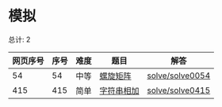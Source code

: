 # 模拟

<!--- table -->

总计: 2

| 网页序号 | 序号 | 难度 | 题目                                                        | 解答                                  |
| -------- | ---- | ---- | ----------------------------------------------------------- | ------------------------------------- |
| 54       | 54   | 中等 | [螺旋矩阵](https://leetcode-cn.com/problems/spiral-matrix/) | [solve/solve0054](../solve/solve0054) |
| 415      | 415  | 简单 | [字符串相加](https://leetcode-cn.com/problems/add-strings/) | [solve/solve0415](../solve/solve0415) |
